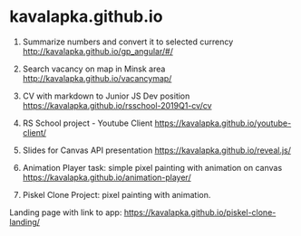 # kavalapka.github.io

1. Summarize numbers and convert it to selected currency 
http://kavalapka.github.io/gp_angular/#/

2. Search vacancy on map in Minsk area 
http://kavalapka.github.io/vacancymap/

3. CV with markdown to Junior JS Dev position
https://kavalapka.github.io/rsschool-2019Q1-cv/cv

4. RS School project - Youtube Client
https://kavalapka.github.io/youtube-client/

5. Slides for Canvas API presentation
https://kavalapka.github.io/reveal.js/

6. Animation Player task: simple pixel painting with animation on canvas
https://kavalapka.github.io/animation-player/

7. Piskel Clone Project: pixel painting with animation.

Landing page with link to app:
https://kavalapka.github.io/piskel-clone-landing/
